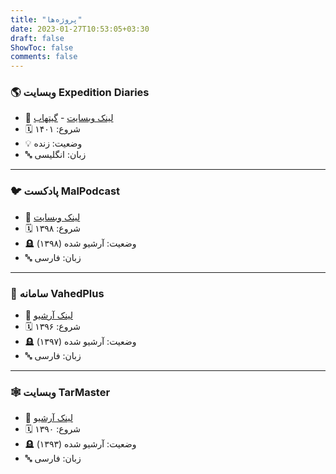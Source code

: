 ```yaml
---
title: "پروژه‌ها"
date: 2023-01-27T10:53:05+03:30
draft: false
ShowToc: false
comments: false
---
```


### 🌎 وبسایت Expedition Diaries

* 🔗 [لینک وبسایت](https://expedition-diaries.com/) - [گیتهاب](https://github.com/aminrashidbeigi/expedition-diaries)
* 🗓️ شروع: ۱۴۰۱
* 💡 وضعیت: زنده
* 🔤 زبان: انگلیسی

---

### 🐦 پادکست MalPodcast

* 🔗 [لینک وبسایت](https://malpodcast.ir/)
* 🗓️ شروع: ۱۳۹۸
* 🪦 وضعیت: آرشیو شده (۱۳۹۸)
* 🔤 زبان: فارسی

---

### 🥕 سامانه VahedPlus

* 🔗 [لینک آرشیو](https://web.archive.org/web/20171014191541/http://www.vahedplus.ir/)
* 🗓️ شروع: ۱۳۹۶
* 🪦 وضعیت: آرشیو شده (۱۳۹۷)
* 🔤 زبان: فارسی

---

### 🕸️ وبسایت TarMaster

* 🔗 [لینک آرشیو](https://web.archive.org/web/20131026120704/tarmaster.com)
* 🗓️ شروع: ۱۳۹۰
* 🪦 وضعیت: آرشیو شده (۱۳۹۳)
* 🔤 زبان: فارسی

